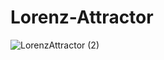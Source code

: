 # Lorenz-Attractor

![LorenzAttractor (2)](https://user-images.githubusercontent.com/39531257/205256399-4db65d51-a782-45e6-915f-7e02eeccf878.gif)
